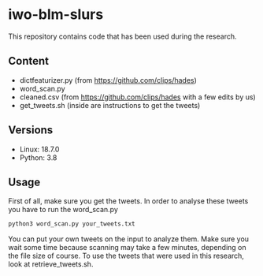 # iwo-blm-slurs
This repository contains code that has been used during the research.

## Content
- dictfeaturizer.py (from https://github.com/clips/hades)
- word_scan.py
- cleaned.csv (from https://github.com/clips/hades with a few edits by us)
- get_tweets.sh (inside are instructions to get the tweets)

## Versions
- Linux: 18.7.0
- Python: 3.8

## Usage
First of all, make sure you get the tweets.
In order to analyse these tweets you have to run the word_scan.py
```bash
python3 word_scan.py your_tweets.txt
```
You can put your own tweets on the input to analyze them. Make sure you wait some time because scanning may take a few minutes, depending on the file size of course. To use the tweets that were used in this research, look at retrieve_tweets.sh.
